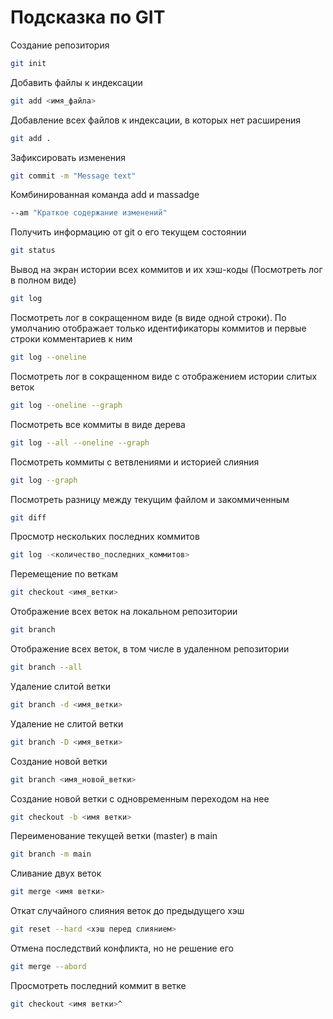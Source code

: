 # Подсказка по GIT

Создание репозитория
```sh
git init
```
Добавить файлы к индексации
```sh
git add <имя_файла>
```
Добавление всех файлов к индексации, в которых нет расширения
```sh
git add .
```
Зафиксировать изменения
```sh
git commit -m "Message text"
```
Комбинированная команда add и massadge
```sh
--am "Краткое содержание изменений"
```
Получить информацию от git о его текущем состоянии
```sh
git status
```
Вывод на экран истории всех коммитов и их хэш-коды (Посмотреть лог в полном виде)
```sh
git log
```
Посмотреть лог в сокращенном виде (в виде одной строки). По умолчанию отображает только идентификаторы коммитов и первые строки комментариев к ним
```sh
git log --oneline
```
Посмотреть лог в сокращенном виде с отображением истории слитых веток
```sh
git log --oneline --graph
```
Посмотреть все коммиты в виде дерева
```sh
git log --all --oneline --graph
```
Посмотреть коммиты с ветвлениями и историей слияния
```sh
git log --graph
```
Посмотреть разницу между текущим файлом и закоммиченным
```sh
git diff
```
Просмотр нескольких последних коммитов 
```sh
git log -<количество_последних_коммитов>
```
Перемещение по веткам
```sh
git checkout <имя_ветки>
```
Отображение всех веток на локальном репозитории
```sh
git branch
```
Отображение всех веток, в том числе в удаленном репозитории
```sh
git branch --all
```
Удаление слитой ветки
```sh
git branch -d <имя_ветки>
```
Удаление не слитой ветки
```sh
git branch -D <имя_ветки>
```
Создание новой ветки
```sh
git branch <имя_новой_ветки>
```
Создание новой ветки с одновременным переходом на нее
```sh
git checkout -b <имя ветки>
```
Переименование текущей ветки (master) в main
```sh
git branch -m main
```
Сливание двух веток
```sh
git merge <имя ветки>
```
Откат случайного слияния веток до предыдущего хэш
```sh
git reset --hard <хэш перед слиянием> 
```
Отмена последствий конфликта, но не решение его
```sh
git merge --abord
```
Просмотреть последний коммит в ветке
```sh
git checkout <имя ветки>^
```